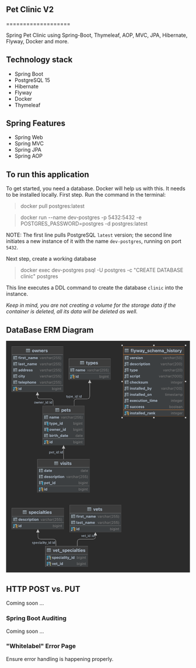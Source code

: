 ## Pet Clinic V2

===================

Spring Pet Clinic using Spring-Boot, Thymeleaf, AOP, MVC, JPA, Hibernate, Flyway, Docker and more.

## Technology stack

- Spring Boot
- PostgreSQL 15
- Hibernate
- Flyway
- Docker
- Thymeleaf

## Spring Features
- Spring Web
- Spring MVC
- Spring JPA
- Spring AOP

## To run this application
To get started, you need a database. Docker will help us with this. It needs to be installed locally.
First step. Run the command in the terminal:

> docker pull postgres:latest

> docker run --name dev-postgres -p 5432:5432 -e POSTGRES_PASSWORD=postgres -d postgres:latest

NOTE: The first line pulls PostgreSQL `latest` version;
the second line initiates a new instance of it with the name `dev-postgres`, running on port `5432`.

Next step, create a working database

> docker exec dev-postgres psql -U postgres -c "CREATE DATABASE clinic" postgres

This line executes a DDL command to create the database `clinic` into the instance.

_Keep in mind, you are not creating a volume for the storage data if the container is deleted, all its data will be deleted as well._

## DataBase ERM Diagram
![ERMDiagram.png](petclinicv2-web/src/main/resources/readme/ERMDiagram.png)

## HTTP POST vs. PUT
Coming soon ...

### Spring Boot Auditing
Coming soon ...

### "Whitelabel" Error Page

Ensure error handling is happening properly.
